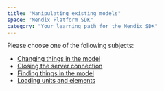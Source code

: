 ```yaml
---
title: "Manipulating existing models"
space: "Mendix Platform SDK"
category: "Your learning path for the Mendix SDK"
---
```

Please choose one of the following subjects:

*   [Changing things in the model](Changing+things+in+the+model)
*   [Closing the server connection](Closing+the+server+connection)
*   [Finding things in the model](Finding+things+in+the+model)
*   [Loading units and elements](Loading+units+and+elements)
